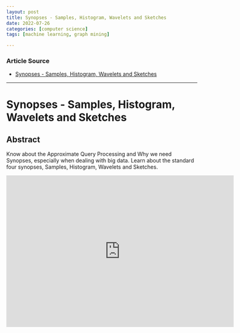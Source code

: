 ```yaml
---
layout: post
title: Synopses - Samples, Histogram, Wavelets and Sketches
date: 2022-07-26
categories: [computer science]
tags: [machine learning, graph mining]

---
```


### Article Source

* [Synopses - Samples, Histogram, Wavelets and Sketches](https://www.youtube.com/watch?v=VoI4uj_Keoc)


---

# Synopses - Samples, Histogram, Wavelets and Sketches

## Abstract

Know about the Approximate Query Processing and Why we need Synopses, especially when dealing with big data. Learn about the standard four synopses, Samples, Histogram, Wavelets and Sketches.

<iframe width="600" height="400" src="https://www.youtube.com/embed/VoI4uj_Keoc" title="YouTube video player" frameborder="0" allow="accelerometer; autoplay; clipboard-write; encrypted-media; gyroscope; picture-in-picture" allowfullscreen></iframe>